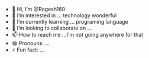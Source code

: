 - 👋 Hi, I’m @Ragesh160
- 👀 I’m interested in ... technology wonderful 
- 🌱 I’m currently learning ... programing language 
- 💞️ I’m looking to collaborate on ...
- 📫 How to reach me ...I'm not going anywhere for that
- 😄 Pronouns: ...
- ⚡ Fun fact: ...

<!---
Ragesh160/Ragesh160 is a ✨ special ✨ repository because its `README.md` (this file) appears on your GitHub profile.
You can click the Preview link to take a look at your changes.
--->
